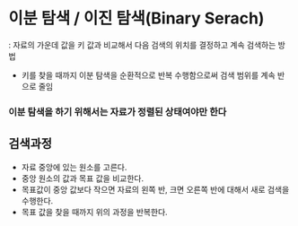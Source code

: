 # 이분 탐색 / 이진 탐색(Binary Serach)
: 자료의 가운데 값을 키 값과 비교해서 다음 검색의 위치를 결정하고 계속 검색하는 방법
- 키를 찾을 때까지 이분 탐색을 순환적으로 반복 수행함으로써 검색 범위를 계속 반으로 줄임

### 이분 탐색을 하기 위해서는 자료가 정렬된 상태여야만 한다

## 검색과정
- 자료 중앙에 있는 원소를 고른다.
- 중앙 원소의 값과 목표 값을 비교한다.
- 목표값이 중앙 값보다 작으면 자료의 왼쪽 반, 크면 오른쪽 반에 대해서 새로 검색을 수행한다.
- 목표 값을 찾을 때까지 위의 과정을 반복한다.
